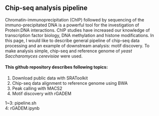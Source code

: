## Chip-seq analysis pipeline 
Chromatin-immunoprecipitation (ChIP) followed by sequencing of the immuno-precipitated DNA is a powerful tool for the investigation of Protein:DNA interactions. ChIP studies have increased our knowledge of transcription factor biology, DNA methylation and histone modifications. In this page, I would like to describe general pipeline of chip-seq data processing and an example of downstream analysis: motif discovery. To make analysis simple, chip-seq and reference genome of *yeast Saccharomyces cerevisiae* were used.

#### This github repository describes following topics: 
1. Download public data with SRAToolkit
1. Chip-seq data alignment to reference genome using BWA
1. Peak calling with MACS2 
1. Motif discovery with rGADEM 

1~3: pipeline.sh <br>
4: rGADEM.ipynb